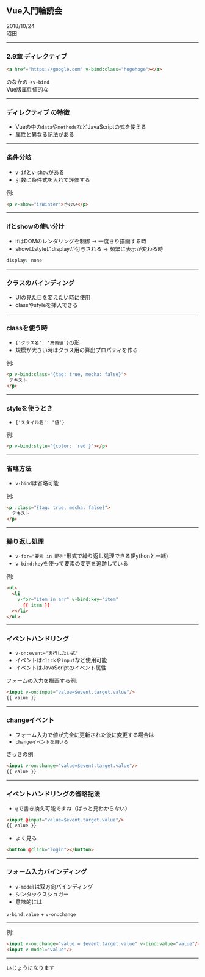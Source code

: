 ## Vue入門輪読会

2018/10/24  
沼田

---

### 2.9章 ディレクティブ
```html
<a href="https://google.com" v-bind:class="hogehoge"></a>
```

のなかの→`v-bind`  
Vue版属性値的な

---

### ディレクティブ の特徴
- Vueの中の`data`や`methods`などJavaScriptの式を使える
- 属性と異なる記法がある

---

### 条件分岐
- `v-if`と`v-show`がある
- 引数に条件式を入れて評価する

例:
```html
<p v-show="isWinter">さむい</p>
```

---

### ifとshowの使い分け
- ifはDOMのレンダリングを制御 -> 一度きり描画する時
- showはstyleにdisplayが付与される -> 頻繁に表示が変わる時

```css
display: none
```

---

### クラスのバインディング
- UIの見た目を変えたい時に使用
- classやstyleを挿入できる

---

### classを使う時
 - `{'クラス名': '真偽値'}`の形
 - 規模が大きい時はクラス用の算出プロパティを作る
 
 例:
 ```html
<p v-bind:class="{tag: true, mecha: false}">
  テキスト
</p>
```

---

### styleを使うとき
- `{'スタイル名': '値'}`

例:
```html
<p v-bind:style="{color: 'red'}"></p>
```

---

### 省略方法
- `v-bind`は省略可能

例:
```html
<p :class="{tag: true, mecha: false}">
  テキスト
</p>
```


---

### 繰り返し処理
- `v-for="要素 in 配列"`形式で繰り返し処理できる(Pythonと一緒)
- v`-bind:key`を使って要素の変更を追跡している

例: 
```html
<ul>
  <li
    v-for="item in arr" v-bind:key="item"
      {{ item }}
  ></li>
</ul>
```

---

### イベントハンドリング
- `v-on:event="実行したい式"`
- イベントは`click`や`input`など使用可能
- イベントはJavaScriptのイベント属性

フォームの入力を描画する例:
```html
<input v-on:input="value=$event.target.value"/>
{{ value }}
```

---

### changeイベント
- フォーム入力で値が完全に更新された後に変更する場合は
- `changeイベントを用いる`

さっきの例:
```html
<input v-on:change="value=$event.target.value"/>
{{ value }}
```

---

### イベントハンドリングの省略記法
- `@`で書き換え可能ですね（ぱっと見わからない）
```html
<input @input="value=$event.target.value"/>
{{ value }}
```

- よく見る
```html
<button @click="login"></button>
```

---

### フォーム入力バインディング
- `v-model`は双方向バインディング
- シンタックスシュガー
- 意味的には

`v-bind:value` + `v-on:change`

---

例:

```html
<input v-on:change="value = $event.target.value" v-bind:value="value"/>
<input v-model="value"/>
```

---

いじょうになります
